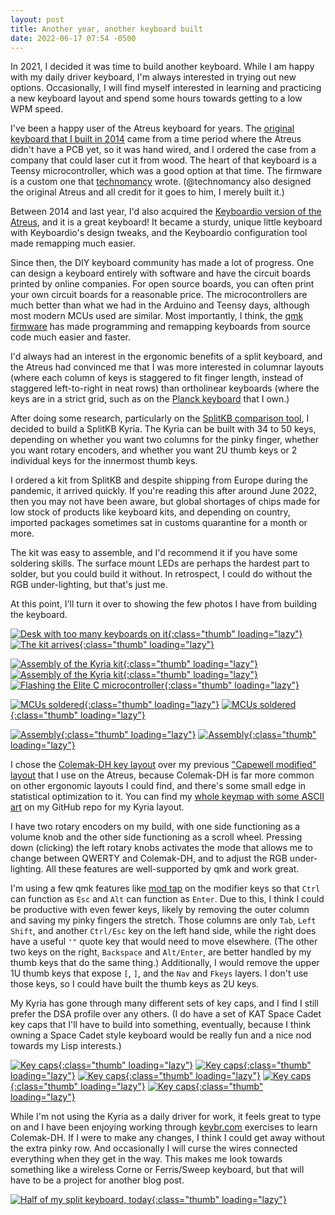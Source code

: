 ```yaml
---
layout: post
title: Another year, another keyboard built
date: 2022-06-17 07:54 -0500
---
```


In 2021, I decided it was time to build another keyboard. While I am happy with my daily driver keyboard, I'm always interested in trying out new options. Occasionally, I will find myself interested in learning and practicing a new keyboard layout and spend some hours towards getting to a low WPM speed.

I've been a happy user of the Atreus keyboard for years. The [original keyboard that I built in 2014](/2014/08/19/atreus-my-custom-keyboard/) came from a time period where the Atreus didn't have a PCB yet, so it was hand wired, and I ordered the case from a company that could laser cut it from wood. The heart of that keyboard is a Teensy microcontroller, which was a good option at that time. The firmware is a custom one that [technomancy](https://technomancy.us/) wrote. (@technomancy also designed the original Atreus and all credit for it goes to him, I merely built it.)

Between 2014 and last year, I'd also acquired the [Keyboardio version of the Atreus](https://shop.keyboard.io/products/keyboardio-atreus), and it is a great keyboard! It became a sturdy, unique little keyboard with Keyboardio's design tweaks, and the Keyboardio configuration tool made remapping much easier.

Since then, the DIY keyboard community has made a lot of progress. One can design a keyboard entirely with software and have the circuit boards printed by online companies. For open source boards, you can often print your own circuit boards for a reasonable price. The microcontrollers are much better than what we had in the Arduino and Teensy days, although most modern MCUs used are similar. Most importantly, I think, the [qmk firmware](https://qmk.fm/) has made programming and remapping keyboards from source code much easier and faster.

I'd always had an interest in the ergonomic benefits of a split keyboard, and the Atreus had convinced me that I was more interested in columnar layouts (where each column of keys is staggered to fit finger length, instead of staggered left-to-right in neat rows) than ortholinear keyboards (where the keys are in a strict grid, such as on the [Planck keyboard](https://olkb.com/collections/planck) that I own.)

After doing some research, particularly on the [SplitKB comparison tool](https://compare.splitkb.com/), I decided to build a SplitKB Kyria. The Kyria can be built with 34 to 50 keys, depending on whether you want two columns for the pinky finger, whether you want rotary encoders, and whether you want 2U thumb keys or 2 individual keys for the innermost thumb keys.

I ordered a kit from SplitKB and despite shipping from Europe during the pandemic, it arrived quickly. If you're reading this after around June 2022, then you may not have been aware, but global shortages of chips made for low stock of products like keyboard kits, and depending on country, imported packages sometimes sat in customs quarantine for a month or more.

The kit was easy to assemble, and I'd recommend it if you have some soldering skills. The surface mount LEDs are perhaps the hardest part to solder, but you could build it without. In retrospect, I could do without the RGB under-lighting, but that's just me.

At this point, I'll turn it over to showing the few photos I have from building the keyboard.

[![Desk with too many keyboards on it](/images/2022-06-17-kyria/thumbs/01-desk.jpg){:class="thumb" loading="lazy"}](/images/2022-06-17-kyria/01-desk-resized.jpg)
[![The kit arrives](/images/2022-06-17-kyria/thumbs/02-construction.jpg){:class="thumb" loading="lazy"}](/images/2022-06-17-kyria/02-construction-resized.jpg)

[![Assembly of the Kyria kit](/images/2022-06-17-kyria/thumbs/03-construction.jpg){:class="thumb" loading="lazy"}](/images/2022-06-17-kyria/03-construction-resized.jpg)
[![Assembly of the Kyria kit](/images/2022-06-17-kyria/thumbs/04-construction.jpg){:class="thumb" loading="lazy"}](/images/2022-06-17-kyria/04-construction-resized.jpg)
[![Flashing the Elite C microcontroller](/images/2022-06-17-kyria/thumbs/05-elitec-micro.jpg){:class="thumb" loading="lazy"}](/images/2022-06-17-kyria/05-elitec-micro-resized.jpg)

[![MCUs soldered](/images/2022-06-17-kyria/thumbs/06-mcus-soldered.jpg){:class="thumb" loading="lazy"}](/images/2022-06-17-kyria/06-mcus-soldered-resized.jpg)
[![MCUs soldered](/images/2022-06-17-kyria/thumbs/07-mcus-soldered.jpg){:class="thumb" loading="lazy"}](/images/2022-06-17-kyria/07-mcus-soldered-resized.jpg)

[![Assembly](/images/2022-06-17-kyria/thumbs/08-assembly.jpg){:class="thumb" loading="lazy"}](/images/2022-06-17-kyria/08-assembly-resized.jpg)
[![Assembly](/images/2022-06-17-kyria/thumbs/09-assembly.jpg){:class="thumb" loading="lazy"}](/images/2022-06-17-kyria/09-assembly-resized.jpg)

<div class="clearfix"></div>

I chose the [Colemak-DH key layout](https://colemakmods.github.io/mod-dh/) over my previous ["Capewell modified" layout](https://github.com/mathias/atreus-firmware/blob/capewell-modified/capewell-modified.json) that I use on the Atreus, because Colemak-DH is far more common on other ergonomic layouts I could find, and there's some small edge in statistical optimization to it. You can find my [whole keymap with some ASCII art](https://github.com/mathias/kyria-layout/blob/main/mathias/keymap.c) on my GitHub repo for my Kyria layout.

I have two rotary encoders on my build, with one side functioning as a volume knob and the other side functioning as a scroll wheel. Pressing down (clicking) the left rotary knobs activates the mode that allows me to change between QWERTY and Colemak-DH, and to adjust the RGB under-lighting. All these features are well-supported by qmk and work great.

I'm using a few qmk features like [mod tap](https://github.com/qmk/qmk_firmware/blob/master/docs/mod_tap.md) on the modifier keys so that `Ctrl` can function as `Esc` and `Alt` can function as `Enter`. Due to this, I think I could be productive with even fewer keys, likely by removing the outer column and saving my pinky fingers the stretch. Those columns are only `Tab`, `Left Shift`, and another `Ctrl/Esc` key on the left hand side, while the right does have a useful `'"` quote key that would need to move elsewhere. (The other two keys on the right, `Backspace` and `Alt/Enter`, are better handled by my thumb keys that do the same thing.) Additionally, I would remove the upper 1U thumb keys that expose `[`, `]`, and the `Nav` and `Fkeys` layers. I don't use those keys, so I could have built the thumb keys as 2U keys.

My Kyria has gone through many different sets of key caps, and I find I still prefer the DSA profile over any others. (I do have a set of KAT Space Cadet key caps that I'll have to build into something, eventually, because I think owning a Space Cadet style keyboard would be really fun and a nice nod towards my Lisp interests.)

[![Key caps](/images/2022-06-17-kyria/thumbs/12-keycaps-1.jpg){:class="thumb" loading="lazy"}](/images/2022-06-17-kyria/12-keycaps-resized.jpg)
[![Key caps](/images/2022-06-17-kyria/thumbs/11-keycaps-2.jpg){:class="thumb" loading="lazy"}](/images/2022-06-17-kyria/11-keycaps-resized.jpg)
[![Key caps](/images/2022-06-17-kyria/thumbs/16-keycaps.jpg){:class="thumb" loading="lazy"}](/images/2022-06-17-kyria/16-keycaps-resized.jpg)
[![Key caps](/images/2022-06-17-kyria/thumbs/14-keycaps.jpg){:class="thumb" loading="lazy"}](/images/2022-06-17-kyria/14-keycaps-resized.jpg)
[![Key caps](/images/2022-06-17-kyria/thumbs/15-keycaps.jpg){:class="thumb" loading="lazy"}](/images/2022-06-17-kyria/15-keycaps-resized.jpg)

<div class="clearfix"></div>

While I'm not using the Kyria as a daily driver for work, it feels great to type on and I have been enjoying working through [keybr.com](https://www.keybr.com) exercises to learn Colemak-DH. If I were to make any changes, I think I could get away without the extra pinky row. And occasionally I will curse the wires connected everything when they get in the way. This makes me look towards something like a wireless Corne or Ferris/Sweep keyboard, but that will have to be a project for another blog post.

[![Half of my split keyboard, today](/images/2022-06-17-kyria/thumbs/16-keycaps.jpg){:class="thumb" loading="lazy"}](/images/2022-06-17-kyria/16-keycaps-resized.jpg)
<div class="clearfix"></div>
